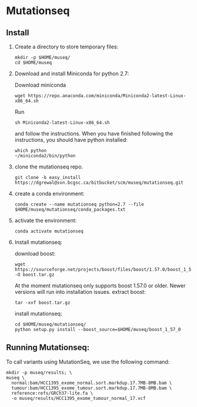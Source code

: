 # Mutationseq


## Install
1. Create a directory to store temporary files:
    ```
    mkdir -p $HOME/museq/
    cd $HOME/museq
    ```
2. Download and install Miniconda for python 2.7:

    Download miniconda
    ```
    wget https://repo.anaconda.com/miniconda/Miniconda2-latest-Linux-x86_64.sh
    ```
    Run
    ```
    sh Miniconda2-latest-Linux-x86_64.sh
    ```
    and follow the instructions. When you have finished following the instructions, you should have python installed:
    ```
    which python
    ~/miniconda2/bin/python
    ```
3. clone the mutationseq repo.
    ```
    git clone -b easy_install https://dgrewal@svn.bcgsc.ca/bitbucket/scm/museq/mutationseq.git
    ```
4. create a conda environment:
    ```
    conda create --name mutationseq python=2.7 --file $HOME/museq/mutationseq/conda_packages.txt
    ```

3. activate the environment:
    ```
    conda activate mutationseq
    ```
4. Install mutationseq:

    download boost:
    ```
    wget https://sourceforge.net/projects/boost/files/boost/1.57.0/boost_1_57_0.tar.gz/download -O boost.tar.gz
    ```
    At the moment mutationseq only supports boost 1.57.0 or older. Newer versions will run into installation issues.
    extract boost:
    ```
    tar -xvf boost.tar.gz
    ```
    install mutationseq:
    ```
    cd $HOME/museq/mutationseq/
    python setup.py install --boost_source=$HOME/museq/boost_1_57_0
    ```

## Running Mutationseq:
To call variants using MutationSeq, we use the following command:
```
mkdir -p museq/results; \
museq \
  normal:bam/HCC1395_exome_normal.sort.markdup.17.7MB-8MB.bam \
  tumour:bam/HCC1395_exome_tumour.sort.markdup.17.7MB-8MB.bam \
  reference:refs/GRCh37-lite.fa \
  -o museq/results/HCC1395_exome_tumour_normal_17.vcf
```
